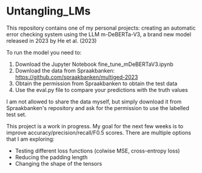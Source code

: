 # Untangling_LMs

This repository contains one of my personal projects: creating an automatic error checking system using the LLM m-DeBERTa-V3, a brand new model released in 2023 by He et al. (2023)

To run the model you need to:
1. Download the Jupyter Notebook fine_tune_mDeBERTaV3.ipynb
2. Download the data from Spraakbanken: https://github.com/spraakbanken/multiged-2023
3. Obtain the permission from Spraakbanken to obtain the test data
4. Use the eval.py file to compare your predictions with the truth values

I am not allowed to share the data myself, but simply download it from Spraakbanken's repository and ask for the permission to use the labelled test set.

This project is a work in progress. 
My goal for the next few weeks is to improve accuracy/precision/recall/F0.5 scores. There are multiple options that I am exploring:

- Testing different loss functions (colwise MSE, cross-entropy loss)
- Reducing the padding length
- Changing the shape of the tensors
